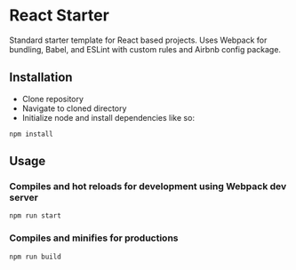 # React Starter

Standard starter template for React based projects. Uses Webpack for bundling, Babel, and ESLint with custom rules and Airbnb config package.

## Installation

- Clone repository
- Navigate to cloned directory
- Initialize node and install dependencies like so:

```
npm install
```

## Usage

### Compiles and hot reloads for development using Webpack dev server
```
npm run start
```

### Compiles and minifies for productions
```
npm run build
```
